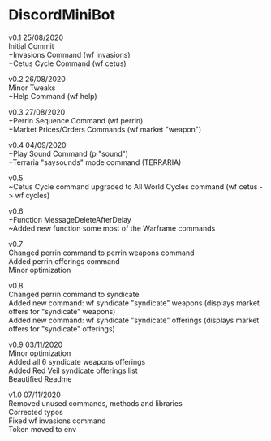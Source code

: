 # DiscordMiniBot

v0.1 25/08/2020
  <br>Initial Commit
  <br>+Invasions Command (wf invasions)
  <br>+Cetus Cycle Command (wf cetus)


v0.2 26/08/2020
  <br>Minor Tweaks
  <br>+Help Command (wf help)


v0.3 27/08/2020
  <br>+Perrin Sequence Command (wf perrin)
  <br>+Market Prices/Orders Commands (wf market "weapon")


v0.4 04/09/2020
  <br>+Play Sound Command (p "sound")
  <br>+Terraria "saysounds" mode command (TERRARIA)
  
v0.5
  <br>~Cetus Cycle command upgraded to All World Cycles command (wf cetus -> wf cycles)

v0.6
  <br>+Function MessageDeleteAfterDelay
  <br>~Added new function some most of the Warframe commands
  
v0.7
  <br>Changed perrin command to perrin weapons command
  <br>Added perrin offerings command
  <br>Minor optimization
  
v0.8
  <br>Changed perrin command to syndicate
  <br>Added new command: wf syndicate "syndicate" weapons (displays market offers for "syndicate" weapons)
  <br>Added new command: wf syndicate "syndicate" offerings (displays market offers for "syndicate" offerings)
  
v0.9 03/11/2020
  <br>Minor optimization
  <br>Added all 6 syndicate weapons offerings
  <br>Added Red Veil syndicate offerings list
  <br>Beautified Readme
  
v1.0 07/11/2020
  <br>Removed unused commands, methods and libraries
  <br>Corrected typos
  <br>Fixed wf invasions command
  <br>Token moved to env
